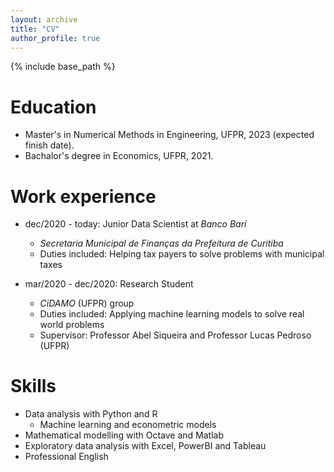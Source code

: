 ```yaml
---
layout: archive
title: "CV"
author_profile: true
---
```


{% include base_path %}

Education
======
* Master's in Numerical Methods in Engineering, UFPR, 2023 (expected finish date).
* Bachalor's degree in Economics, UFPR, 2021.

Work experience
======
* dec/2020 - today: Junior Data Scientist at <em>Banco Bari </em>
  * <em>Secretaria Municipal de Finanças da Prefeitura de Curitiba</em>
  * Duties included: Helping tax payers to solve problems with municipal taxes

* mar/2020 - dec/2020: Research Student
  * <em>CiDAMO</em> (UFPR) group
  * Duties included: Applying machine learning models to solve real world problems
  * Supervisor: Professor Abel Siqueira and Professor Lucas Pedroso (UFPR)
 
Skills
======
* Data analysis with Python and R
  * Machine learning and econometric models
* Mathematical modelling with Octave and Matlab
* Exploratory data analysis with Excel, PowerBI and Tableau
* Professional English
